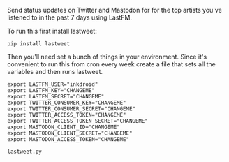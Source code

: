 Send status updates on Twitter and Mastodon for for the top artists 
you've listened to in the past 7 days using LastFM.

To run this first install lastweet:

    pip install lastweet

Then you'll need set a bunch of things in your environment. Since it's 
convenient to run this from cron every week create a file that sets all 
the variables and then runs lastweet.

```
export LASTFM_USER="inkdroid"
export LASTFM_KEY="CHANGEME"
export LASTFM_SECRET="CHANGEME"
export TWITTER_CONSUMER_KEY="CHANGEME"
export TWITTER_CONSUMER_SECRET="CHANGEME"
export TWITTER_ACCESS_TOKEN="CHANGEME"
export TWITTER_ACCESS_TOKEN_SECRET="CHANGEME"
export MASTODON_CLIENT_ID="CHANGEME"
export MASTODON_CLIENT_SECRET="CHANGEME"
export MASTODON_ACCESS_TOKEN="CHANGEME"

lastweet.py
```

